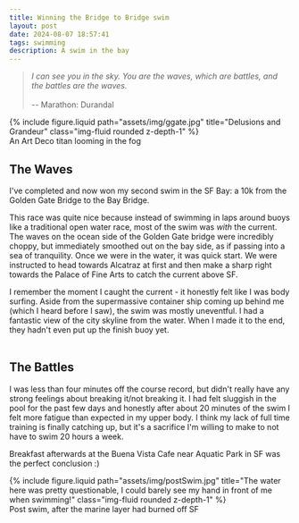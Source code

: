 ```yaml
---
title: Winning the Bridge to Bridge swim
layout: post
date: 2024-08-07 18:57:41
tags: swimming
description: A swim in the bay
---
```



> *I can see you in the sky. You are the waves, which are battles, and the battles are the waves.*
><br/><br/>
> -- Marathon: Durandal

<div class = "container">
    <div class = "row">
    <div class="col"></div>
        <div class = "col-8">
        {% include figure.liquid path="assets/img/ggate.jpg" title="Delusions and Grandeur" class="img-fluid rounded z-depth-1" %}
        </div>
    <div class="col"></div>
    </div>
    <div class = "caption">
    An Art Deco titan looming in the fog
    </div>
</div>

## The Waves

I've completed and now won my second swim in the SF Bay: a 10k from the Golden Gate Bridge to the Bay Bridge.

This race was quite nice because instead of swimming in laps around buoys like a traditional open water race, most of the swim was *with* the current. 
The waves on the ocean side of the Golden Gate bridge were incredibly choppy, but immediately smoothed out on the bay side, as if passing into a sea of tranquility. Once we were in the water, it was quick start. We were instructed to head towards Alcatraz at first and then make a sharp right towards the Palace of Fine Arts to catch the current above SF.

I remember the moment I caught the current - it honestly felt like I was body surfing. Aside from the supermassive container ship coming up behind me (which I heard before I saw), the swim was mostly uneventful. I had a fantastic view of the city skyline from the water. When I made it to the end, they hadn't even put up the finish buoy yet. 
<br/><br/>

## The Battles
I was less than four minutes off the course record, but didn't really have any strong feelings about breaking it/not breaking it. I had felt sluggish in the pool for the past few days and honestly after about 20 minutes of the swim I felt more fatigue than expected in my upper body. I think my lack of full time training is finally catching up, but it's a sacrifice I'm willing to make to not have to swim 20 hours a week. 

Breakfast afterwards at the Buena Vista Cafe near Aquatic Park in SF was the perfect conclusion :)

<div class = "container">
    <div class = "row">
    <div class="col"></div>
        <div class = "col-8">
        {% include figure.liquid path="assets/img/postSwim.jpg" title="The water here was pretty questionable, I could barely see my hand in front of me when swimming!" class="img-fluid rounded z-depth-1" %}
        </div>
    <div class="col"></div>
    </div>
        <div class = "caption">
    Post swim, after the marine layer had burned off SF
    </div>
</div>
